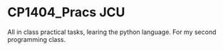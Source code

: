 # CP1404_Pracs JCU
All in class practical tasks, learing the python language. For my second programming class.
